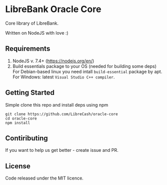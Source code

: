 # LibreBank Oracle Core

Core library of LibreBank.

Written on NodeJS with love :)


## Requirements
1. NodeJS v. 7.4+ (https://nodejs.org/en/) 
2. Build essentials package to your OS (needed for building some deps)
For Debian-based linux you need intall `build-essential` package by apt.
For Windows: latest `Visual Studio C++ compiler`.

## Getting Started
Simple clone this repo and install deps using npm
```
git clone https://github.com/LibreCash/oracle-core
cd oracle-core
npm install
```
## Contiributing
If you want to help us get better - create issue and PR.

## License
Code released under the MIT licence.
